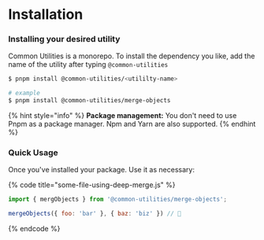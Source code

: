 # Installation

### Installing your desired utility

Common Utilities is a monorepo. To install the dependency you like, add the name of the utility after typing `@common-utilities`

```bash
$ pnpm install @common-utilities/<utililty-name>

# example 
$ pnpm install @common-utilities/merge-objects
```

{% hint style="info" %}
**Package management:** You don't need to use Pnpm as a package manager. Npm and Yarn are also supported.
{% endhint %}

### Quick Usage

Once you've installed your package. Use it as necessary:

{% code title="some-file-using-deep-merge.js" %}
```javascript
import { mergObjects } from '@common-utilities/merge-objects';

mergeObjects({ foo: 'bar' }, { baz: 'biz' }) // 🎉
```
{% endcode %}



